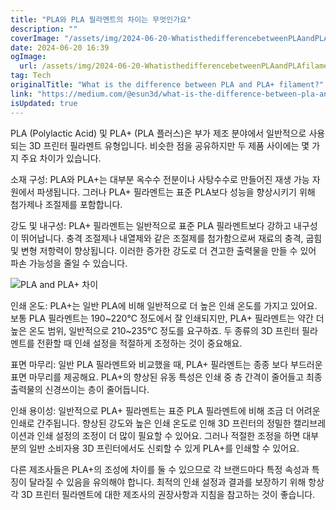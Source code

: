 ```yaml
---
title: "PLA와 PLA 필라멘트의 차이는 무엇인가요"
description: ""
coverImage: "/assets/img/2024-06-20-WhatisthedifferencebetweenPLAandPLAfilament_0.png"
date: 2024-06-20 16:39
ogImage:
  url: /assets/img/2024-06-20-WhatisthedifferencebetweenPLAandPLAfilament_0.png
tag: Tech
originalTitle: "What is the difference between PLA and PLA+ filament?"
link: "https://medium.com/@esun3d/what-is-the-difference-between-pla-and-pla-filament-d312aea90f8b"
isUpdated: true
---
```


PLA (Polylactic Acid) 및 PLA+ (PLA 플러스)은 부가 제조 분야에서 일반적으로 사용되는 3D 프린터 필라멘트 유형입니다. 비슷한 점을 공유하지만 두 제품 사이에는 몇 가지 주요 차이가 있습니다.

소재 구성: PLA와 PLA+는 대부분 옥수수 전분이나 사탕수수로 만들어진 재생 가능 자원에서 파생됩니다. 그러나 PLA+ 필라멘트는 표준 PLA보다 성능을 향상시키기 위해 첨가제나 조절제를 포함합니다.

강도 및 내구성: PLA+ 필라멘트는 일반적으로 표준 PLA 필라멘트보다 강하고 내구성이 뛰어납니다. 충격 조절제나 내열제와 같은 조절제를 첨가함으로써 재료의 충격, 굽힘 및 변형 저항력이 향상됩니다. 이러한 증가한 강도로 더 견고한 출력물을 만들 수 있어 파손 가능성을 줄일 수 있습니다.

![PLA and PLA+ 차이](/assets/img/2024-06-20-WhatisthedifferencebetweenPLAandPLAfilament_0.png)

<div class="content-ad"></div>

인쇄 온도: PLA+는 일반 PLA에 비해 일반적으로 더 높은 인쇄 온도를 가지고 있어요. 보통 PLA 필라멘트는 190~220°C 정도에서 잘 인쇄되지만, PLA+ 필라멘트는 약간 더 높은 온도 범위, 일반적으로 210~235°C 정도를 요구하죠. 두 종류의 3D 프린터 필라멘트를 전환할 때 인쇄 설정을 적절하게 조정하는 것이 중요해요.

표면 마무리: 일반 PLA 필라멘트와 비교했을 때, PLA+ 필라멘트는 종종 보다 부드러운 표면 마무리를 제공해요. PLA+의 향상된 유동 특성은 인쇄 중 층 간격이 줄어들고 최종 출력물의 신경쓰이는 층이 줄어듭니다.

인쇄 용이성: 일반적으로 PLA+ 필라멘트는 표준 PLA 필라멘트에 비해 조금 더 어려운 인쇄로 간주됩니다. 향상된 강도와 높은 인쇄 온도로 인해 3D 프린터의 정밀한 캘리브레이션과 인쇄 설정의 조정이 더 많이 필요할 수 있어요. 그러나 적절한 조정을 하면 대부분의 일반 소비자용 3D 프린터에서도 신뢰할 수 있게 PLA+를 인쇄할 수 있어요.

<div class="content-ad"></div>

다른 제조사들은 PLA+의 조성에 차이를 둘 수 있으므로 각 브랜드마다 특정 속성과 특징이 달라질 수 있음을 유의해야 합니다. 최적의 인쇄 설정과 결과를 보장하기 위해 항상 각 3D 프린터 필라멘트에 대한 제조사의 권장사항과 지침을 참고하는 것이 좋습니다.
